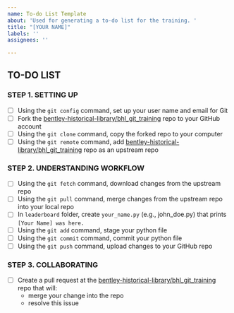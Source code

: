 ```yaml
---
name: To-do List Template
about: 'Used for generating a to-do list for the training. '
title: "[YOUR NAME]"
labels: ''
assignees: ''

---
```

## TO-DO LIST

### STEP 1. SETTING UP
- [ ] Using the `git config` command, set up your user name and email for Git
- [ ] Fork the [bentley-historical-library/bhl_git_training](https://github.com/bentley-historical-library/bhl_git_training) repo to your GitHub account
- [ ] Using the `git clone` command, copy the forked repo to your computer
- [ ] Using the `git remote` command, add [bentley-historical-library/bhl_git_training](https://github.com/bentley-historical-library/bhl_git_training) repo as an upstream repo

### STEP 2. UNDERSTANDING WORKFLOW
- [ ] Using the `git fetch` command, download changes from the upstream repo
- [ ] Using the `git pull` command, merge changes from the upstream repo into your local repo
- [ ] In `leaderboard` folder, create `your_name.py` (e.g., john_doe.py) that prints `[Your Name] was here.`
- [ ] Using the `git add` command, stage your python file
- [ ] Using the `git commit` command, commit your python file
- [ ] Using the `git push` command, upload changes to your GitHub repo

### STEP 3. COLLABORATING 
- [ ] Create a pull request at the [bentley-historical-library/bhl_git_training](https://github.com/bentley-historical-library/bhl_git_training) repo that will:
  - merge your change into the repo
  - resolve this issue